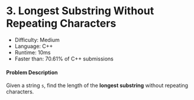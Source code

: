 # 3. Longest Substring Without Repeating Characters

- Difficulty: Medium
- Language: C++
- Runtime: 10ms
- Faster than: 70.61% of C++ submissions

#### Problem Description

Given a string `s`, find the length of the **longest substring** without repeating characters.
